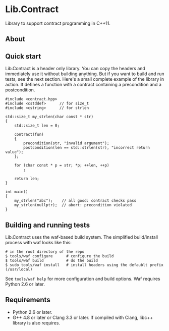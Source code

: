 # Lib.Contract #

Library to support contract programming in C++11.

## About ##

## Quick start ##

Lib.Contract is a header only library.  You can copy the headers and
immediately use it without building anything.  But if you want to build and run
tests, see the next section.  Here's a small complete example of the library in
action.  It defines a function with a contract containing a precondition and a
postcondition.

    #include <contract.hpp>
    #include <cstddef>      // for size_t
    #include <cstring>      // for strlen

    std::size_t my_strlen(char const * str)
    {
        std::size_t len = 0;

        contract(fun)
        {
            precondition(str, "invalid argument");
            postcondition(len == std::strlen(str), "incorrect return value");
        };

        for (char const * p = str; *p; ++len, ++p)
            ;

        return len;
    }

    int main()
    {
        my_strlen("abc");    // all good: contract checks pass
        my_strlen(nullptr);  // abort: precondition violated
    }

## Building and running tests ##

Lib.Contract uses the waf-based build system.  The simplified build/install
process with waf looks like this:

    # in the root directory of the repo
    $ tools/waf configure      # configure the build
    $ tools/waf build          # do the build
    $ sudo tools/waf install   # install headers using the defaublt prefix (/usr/local)

See `tools/waf help` for more configuration and build options.  Waf requires
Python 2.6 or later.

## Requirements ##

* Python 2.6 or later.
* G++ 4.8 or later or Clang 3.3 or later.  If compiled with Clang, libc++
  library is also requires.
